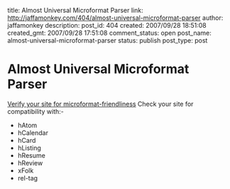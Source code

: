 title: Almost Universal Microformat Parser
link: http://jaffamonkey.com/404/almost-universal-microformat-parser
author: jaffamonkey
description: 
post_id: 404
created: 2007/09/28 18:51:08
created_gmt: 2007/09/28 17:51:08
comment_status: open
post_name: almost-universal-microformat-parser
status: publish
post_type: post

# Almost Universal Microformat Parser

[Verify your site for microformat-friendliness](http://tools.blogmatrix.com/extract/) Check your site for compatibility with:- 

  * hAtom
  * hCalendar
  * hCard
  * hListing
  * hResume
  * hReview
  * xFolk
  * rel-tag